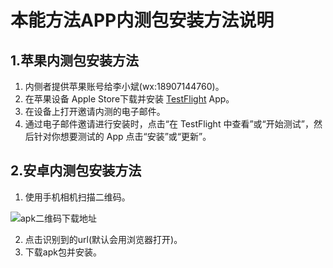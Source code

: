# 本能方法APP内测包安装方法说明
## 1.苹果内测包安装方法
1. 内侧者提供苹果账号给李小斌(wx:18907144760)。
2. 在苹果设备 Apple Store下载并安装 [TestFlight](https://apps.apple.com/cn/app/testflight/id899247664?platform=iphone) App。
3. 在设备上打开邀请内测的电子邮件。
4. 通过电子邮件邀请进行安装时，点击“在 TestFlight 中查看”或“开始测试”，然后针对你想要测试的 App 点击“安装”或“更新”。
## 2.安卓内测包安装方法
1. 使用手机相机扫描二维码。

![apk二维码下载地址](https://instinctmethod-public.oss-cn-hangzhou.aliyuncs.com/release/app_download.jpg)

2. 点击识别到的url(默认会用浏览器打开)。
2. 下载apk包并安装。
